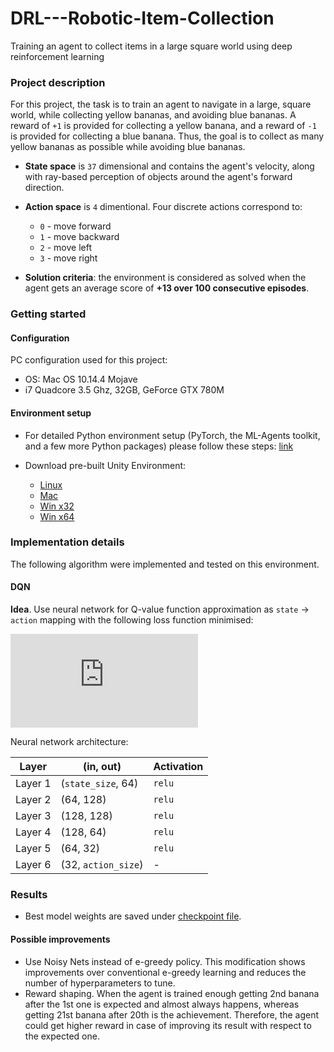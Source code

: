 # DRL---Robotic-Item-Collection
Training an agent to collect items in a large square world using deep reinforcement learning

### Project description

For this project, the task is to train an agent to navigate in a large, square world, while collecting yellow bananas, and avoiding blue bananas. A reward of `+1` is provided for collecting a yellow banana, and a reward of `-1` is provided for collecting a blue banana. Thus, the goal is to collect as many yellow bananas as possible while avoiding blue bananas.

- **State space** is `37` dimensional and contains the agent's velocity, along with ray-based perception of objects around the agent's forward direction. 

- **Action space** is `4` dimentional. Four discrete actions correspond to:
  - `0` - move forward
  - `1` - move backward
  - `2` - move left
  - `3` - move right

- **Solution criteria**: the environment is considered as solved when the agent gets an average score of **+13 over 100 consecutive episodes**.

### Getting started

#### Configuration

PC configuration used for this project:
- OS: Mac OS 10.14.4 Mojave
- i7 Quadcore 3.5 Ghz, 32GB, GeForce GTX 780M

#### Environment setup

- For detailed Python environment setup (PyTorch, the ML-Agents toolkit, and a few more Python packages) please follow these steps: [link](https://github.com/udacity/deep-reinforcement-learning#dependencies)

- Download pre-built Unity Environment:
  - [Linux](https://s3-us-west-1.amazonaws.com/udacity-drlnd/P1/Banana/Banana_Linux.zip)
  - [Mac](https://s3-us-west-1.amazonaws.com/udacity-drlnd/P1/Banana/Banana.app.zip)
  - [Win x32](https://s3-us-west-1.amazonaws.com/udacity-drlnd/P1/Banana/Banana_Windows_x86.zip)
  - [Win x64](https://s3-us-west-1.amazonaws.com/udacity-drlnd/P1/Banana/Banana_Windows_x86_64.zip)

### Implementation details

The following algorithm were implemented and tested on this environment.

#### DQN

**Idea**. Use neural network for Q-value function approximation as `state` -> `action` mapping with the following loss function minimised:

![equation](http://latex.codecogs.com/gif.latex?MSE%28r_%7Bt&plus;1%7D&plus;%5Cgamma%20%5Cmax_%7Ba%7DQ%5Et%28s_%7Bt&plus;1%7D%2C%20a%29-Q%28s_%7Bt%7D%2C%20a_%7Bt%7D%29%29)

Neural network architecture:

| Layer   | (in, out)          | Activation|
|---------|--------------------|-----------|
| Layer 1 | (`state_size`, 64) | `relu`|
| Layer 2 | (64, 128) | `relu` |
| Layer 3 | (128, 128)| `relu` |
| Layer 4 | (128, 64) | `relu` |
| Layer 5 | (64, 32)  | `relu` |
| Layer 6 | (32, `action_size`)| - |

### Results
 - Best model weights are saved under [checkpoint file](https://github.com/pbaginski-datascientist/DRL---Robotic-Item-Collection/checkpoint.pth).

#### Possible improvements

- Use Noisy Nets instead of e-greedy policy. This modification shows improvements over conventional e-greedy learning and reduces the number of hyperparameters to tune. 
- Reward shaping. When the agent is trained enough getting 2nd banana after the 1st one is expected and almost always happens, whereas getting 21st banana after 20th is the achievement. Therefore, the agent could get higher reward in case of improving its result with respect to the expected one.
